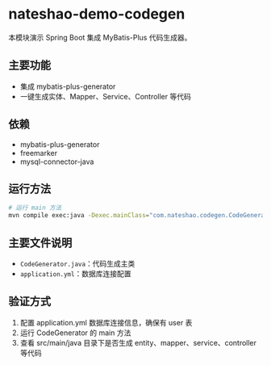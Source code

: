 # nateshao-demo-codegen

本模块演示 Spring Boot 集成 MyBatis-Plus 代码生成器。

## 主要功能
- 集成 mybatis-plus-generator
- 一键生成实体、Mapper、Service、Controller 等代码

## 依赖
- mybatis-plus-generator
- freemarker
- mysql-connector-java

## 运行方法
```bash
# 运行 main 方法
mvn compile exec:java -Dexec.mainClass="com.nateshao.codegen.CodeGenerator"
```

## 主要文件说明
- `CodeGenerator.java`：代码生成主类
- `application.yml`：数据库连接配置

## 验证方式
1. 配置 application.yml 数据库连接信息，确保有 user 表
2. 运行 CodeGenerator 的 main 方法
3. 查看 src/main/java 目录下是否生成 entity、mapper、service、controller 等代码 